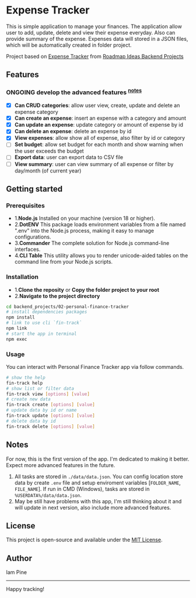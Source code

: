 # Expense Tracker

This is simple application to manage your finances. The application allow user to add, update, delete and view their expense everyday. Also can provide summary of the expense. Expenses data will stored in a JSON files, which will be automatically created in folder project.

Project based on [Expense Tracker](https://roadmap.sh/projects/expense-tracker) from [Roadmap Ideas Backend Projects][link-2]

## Features

### ONGOING develop the advanced features <sup>[notes](#notes)</sup>

-   [x] **Can CRUD categories**: allow user view, create, update and delete an expense category
-   [x] **Can create an expense**: insert an expense with a category and amount
-   [x] **Can update an expense**: update category or amount of expense by id
-   [x] **Can delete an expense**: delete an expense by id
-   [x] **View expenses**: allow show all of expense, also filter by id or category
-   [ ] **Set budget**: allow set budget for each month and show warning when the user exceeds the budget
-   [ ] **Export data**: user can export data to CSV file
-   [ ] **View summary**: user can view summary of all expense or filter by day/month (of current year)

## Getting started

### Prerequisites

-   1.**Node.js** Installed on your machine (version 18 or higher).
-   2.**DotENV** This package loads environment variables from a file named ".env" into the Node.js process, making it easy to manage configurations.
-   3.**Commander** The complete solution for Node.js command-line interfaces.
-   4.**CLI Table** This utility allows you to render unicode-aided tables on the command line from your Node.js scripts.

### Installation

-   1.**Clone the reposity** or **Copy the folder project to your root**
-   2.**Navigate to the project directory**

```bash
cd backend_projects/02-personal-finance-tracker
# install dependencies packages
npm install
# link to use cli `fin-track`
npm link
# start the app in terminal
npm exec
```

### Usage

You can interact with Personal Finance Tracker app via follow commands.

```bash
# show the help
fin-track help
# show list or filter data
fin-track view [options] [value]
# create new data
fin-track create [options] [value]
# update data by id or name
fin-track update [options] [value]
# delete data by id
fin-track delete [options] [value]
```

## Notes

For now, this is the first version of the app. I'm dedicated to making it better. Expect more advanced features in the future.

1. All tasks are stored in `./data/data.json`. You can config location store data by create `.env` file and setup enviroment variables [`FOLDER_NAME`, `FILE_NAME`]. If run in CMD (Windows), tasks are stored in `%USERDATA%/data/data.json`.
2. May be still have problems with this app, I'm still thinking about it and will update in next version, also include more advanced features.

## License

This project is open-source and available under the [MIT License](https://opensource.org/licenses/MIT).

## Author

Iam Pine

---

Happy tracking!

[link-1]: https://roadmap.sh/projects/expense-tracker
[link-2]: https://roadmap.sh/projects?g=backend
